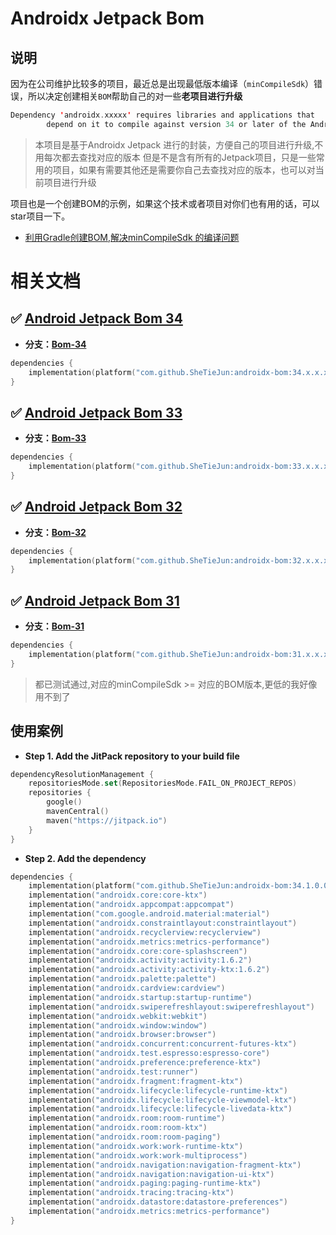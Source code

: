 # Androidx Jetpack Bom

## 说明

因为在公司维护比较多的项目，最近总是出现最低版本编译（`minCompileSdk`）错误，所以决定创建相关`BOM`帮助自己的对一些**老项目进行升级**
```kotlin
Dependency 'androidx.xxxxx' requires libraries and applications that
        depend on it to compile against version 34 or later of the Android APIs.
```

> 本项目是基于Androidx Jetpack 进行的封装，方便自己的项目进行升级,不用每次都去查找对应的版本
> 但是不是含有所有的Jetpack项目，只是一些常用的项目，如果有需要其他还是需要你自己去查找对应的版本，也可以对当前项目进行升级

项目也是一个创建BOM的示例，如果这个技术或者项目对你们也有用的话，可以star项目一下。

- [利用Gradle创建BOM,解决minCompileSdk 的编译问题](https://github.com/SheTieJun/androidx-bom/wiki/%E5%88%A9%E7%94%A8Gradle%E5%88%9B%E5%BB%BABOM,%E8%A7%A3%E5%86%B3minCompileSdk-%E7%9A%84%E7%BC%96%E8%AF%91%E9%97%AE%E9%A2%98)

#  相关文档
## :white_check_mark: [Android Jetpack Bom 34](doc/Android-Jetpack-Bom-34.MD)

- **分支：[Bom-34](https://github.com/SheTieJun/androidx-bom/tree/feature/bom-34)**

```kotlin
dependencies {
    implementation(platform("com.github.SheTieJun:androidx-bom:34.x.x.x"))
}
```
## :white_check_mark: [Android Jetpack Bom 33](doc/Android-Jetpack-Bom-33.MD)

- **分支：[Bom-33](https://github.com/SheTieJun/androidx-bom/tree/feature/bom-33)**

```kotlin
dependencies {
    implementation(platform("com.github.SheTieJun:androidx-bom:33.x.x.x"))
}
```
## :white_check_mark: [Android Jetpack Bom 32](doc/Android-Jetpack-Bom-32.MD)

- **分支：[Bom-32](https://github.com/SheTieJun/androidx-bom/tree/feature/bom-32)**
```kotlin
dependencies {
    implementation(platform("com.github.SheTieJun:androidx-bom:32.x.x.x"))
}
```

## :white_check_mark: [Android Jetpack Bom 31](doc/Android-Jetpack-Bom-31.MD) 

- **分支：[Bom-31](https://github.com/SheTieJun/androidx-bom/tree/feature/bom-31)**

```kotlin
dependencies {
    implementation(platform("com.github.SheTieJun:androidx-bom:31.x.x.x"))
}
```

> 都已测试通过,对应的minCompileSdk >= 对应的BOM版本,更低的我好像用不到了

## 使用案例
- **Step 1. Add the JitPack repository to your build file**
```kotlin
dependencyResolutionManagement {
    repositoriesMode.set(RepositoriesMode.FAIL_ON_PROJECT_REPOS)
    repositories {
        google()
        mavenCentral()
        maven("https://jitpack.io") 
    }
}
```
- **Step 2. Add the dependency**
```kotlin
dependencies {
    implementation(platform("com.github.SheTieJun:androidx-bom:34.1.0.0"))
    implementation("androidx.core:core-ktx")
    implementation("androidx.appcompat:appcompat")
    implementation("com.google.android.material:material")
    implementation("androidx.constraintlayout:constraintlayout")
    implementation("androidx.recyclerview:recyclerview")
    implementation("androidx.metrics:metrics-performance")
    implementation("androidx.core:core-splashscreen")
    implementation("androidx.activity:activity:1.6.2")
    implementation("androidx.activity:activity-ktx:1.6.2")
    implementation("androidx.palette:palette")
    implementation("androidx.cardview:cardview")
    implementation("androidx.startup:startup-runtime")
    implementation("androidx.swiperefreshlayout:swiperefreshlayout")
    implementation("androidx.webkit:webkit")
    implementation("androidx.window:window")
    implementation("androidx.browser:browser")
    implementation("androidx.concurrent:concurrent-futures-ktx")
    implementation("androidx.test.espresso:espresso-core")
    implementation("androidx.preference:preference-ktx")
    implementation("androidx.test:runner")
    implementation("androidx.fragment:fragment-ktx")
    implementation("androidx.lifecycle:lifecycle-runtime-ktx")
    implementation("androidx.lifecycle:lifecycle-viewmodel-ktx")
    implementation("androidx.lifecycle:lifecycle-livedata-ktx")
    implementation("androidx.room:room-runtime")
    implementation("androidx.room:room-ktx")
    implementation("androidx.room:room-paging")
    implementation("androidx.work:work-runtime-ktx")
    implementation("androidx.work:work-multiprocess")
    implementation("androidx.navigation:navigation-fragment-ktx")
    implementation("androidx.navigation:navigation-ui-ktx")
    implementation("androidx.paging:paging-runtime-ktx")
    implementation("androidx.tracing:tracing-ktx")
    implementation("androidx.datastore:datastore-preferences")
    implementation("androidx.metrics:metrics-performance")
}
```